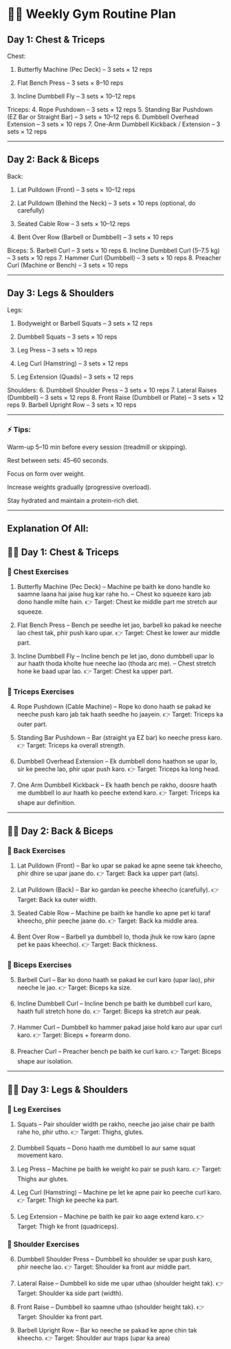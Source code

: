 # 🏋️‍♂️ Weekly Gym Routine Plan

## Day 1: Chest & Triceps

Chest:

1. Butterfly Machine (Pec Deck) – 3 sets × 12 reps


2. Flat Bench Press – 3 sets × 8–10 reps


3. Incline Dumbbell Fly – 3 sets × 10–12 reps



Triceps: 
4. Rope Pushdown – 3 sets × 12 reps
5. Standing Bar Pushdown (EZ Bar or Straight Bar) – 3 sets × 10–12 reps
6. Dumbbell Overhead Extension – 3 sets × 10 reps
7. One-Arm Dumbbell Kickback / Extension – 3 sets × 12 reps


---

## Day 2: Back & Biceps

Back:

1. Lat Pulldown (Front) – 3 sets × 10–12 reps


2. Lat Pulldown (Behind the Neck) – 3 sets × 10 reps (optional, do carefully)


3. Seated Cable Row – 3 sets × 10–12 reps


4. Bent Over Row (Barbell or Dumbbell) – 3 sets × 10 reps



Biceps: 
5. Barbell Curl – 3 sets × 10 reps
6. Incline Dumbbell Curl (5–7.5 kg) – 3 sets × 10 reps
7. Hammer Curl (Dumbbell) – 3 sets × 10 reps
8. Preacher Curl (Machine or Bench) – 3 sets × 10 reps


---

## Day 3: Legs & Shoulders

Legs:

1. Bodyweight or Barbell Squats – 3 sets × 12 reps


2. Dumbbell Squats – 3 sets × 10 reps


3. Leg Press – 3 sets × 10 reps


4. Leg Curl (Hamstring) – 3 sets × 12 reps


5. Leg Extension (Quads) – 3 sets × 12 reps



Shoulders: 
6. Dumbbell Shoulder Press – 3 sets × 10 reps
7. Lateral Raises (Dumbbell) – 3 sets × 12 reps
8. Front Raise (Dumbbell or Plate) – 3 sets × 12 reps
9. Barbell Upright Row – 3 sets × 10 reps

---

### ⚡ Tips:

Warm-up 5–10 min before every session (treadmill or skipping).

Rest between sets: 45–60 seconds.

Focus on form over weight.

Increase weights gradually (progressive overload).

Stay hydrated and maintain a protein-rich diet.


---

## Explanation Of All:

## 🏋️‍♂️ Day 1: Chest & Triceps

### 🧠 Chest Exercises

1. Butterfly Machine (Pec Deck)
– Machine pe baith ke dono handle ko saamne laana hai jaise hug kar rahe ho.
– Chest ko squeeze karo jab dono handle milte hain.
👉 Target: Chest ke middle part me stretch aur squeeze.


2. Flat Bench Press
– Bench pe seedhe let jao, barbell ko pakad ke neeche lao chest tak, phir push karo upar.
👉 Target: Chest ke lower aur middle part.


3. Incline Dumbbell Fly
– Incline bench pe let jao, dono dumbbell upar lo aur haath thoda kholte hue neeche lao (thoda arc me).
– Chest stretch hone ke baad upar lao.
👉 Target: Chest ka upper part.


### 💪 Triceps Exercises

4. Rope Pushdown (Cable Machine)
– Rope ko dono haath se pakad ke neeche push karo jab tak haath seedhe ho jaayein.
👉 Target: Triceps ka outer part.


5. Standing Bar Pushdown
– Bar (straight ya EZ bar) ko neeche press karo.
👉 Target: Triceps ka overall strength.


6. Dumbbell Overhead Extension
– Ek dumbbell dono haathon se upar lo, sir ke peeche lao, phir upar push karo.
👉 Target: Triceps ka long head.


7. One Arm Dumbbell Kickback
– Ek haath bench pe rakho, doosre haath me dumbbell lo aur haath ko peeche extend karo.
👉 Target: Triceps ka shape aur definition.




---

## 🏋️‍♂️ Day 2: Back & Biceps

### 🧠 Back Exercises

1. Lat Pulldown (Front)
– Bar ko upar se pakad ke apne seene tak kheecho, phir dhire se upar jaane do.
👉 Target: Back ka upper part (lats).


2. Lat Pulldown (Back)
– Bar ko gardan ke peeche kheecho (carefully).
👉 Target: Back ka outer width.


3. Seated Cable Row
– Machine pe baith ke handle ko apne pet ki taraf kheecho, phir peeche jaane do.
👉 Target: Back ka middle area.


4. Bent Over Row
– Barbell ya dumbbell lo, thoda jhuk ke row karo (apne pet ke paas kheecho).
👉 Target: Back thickness.



### 💪 Biceps Exercises

5. Barbell Curl
– Bar ko dono haath se pakad ke curl karo (upar lao), phir neeche le jao.
👉 Target: Biceps ka size.


6. Incline Dumbbell Curl
– Incline bench pe baith ke dumbbell curl karo, haath full stretch hone do.
👉 Target: Biceps ka stretch aur peak.


7. Hammer Curl
– Dumbbell ko hammer pakad jaise hold karo aur upar curl karo.
👉 Target: Biceps + forearm dono.


8. Preacher Curl
– Preacher bench pe baith ke curl karo.
👉 Target: Biceps shape aur isolation.




---

## 🏋️‍♂️ Day 3: Legs & Shoulders

### 🦵 Leg Exercises

1. Squats
– Pair shoulder width pe rakho, neeche jao jaise chair pe baith rahe ho, phir utho.
👉 Target: Thighs, glutes.


2. Dumbbell Squats
– Dono haath me dumbbell lo aur same squat movement karo.


3. Leg Press
– Machine pe baith ke weight ko pair se push karo.
👉 Target: Thighs aur glutes.


4. Leg Curl (Hamstring)
– Machine pe let ke apne pair ko peeche curl karo.
👉 Target: Thigh ke peeche ka part.


5. Leg Extension
– Machine pe baith ke pair ko aage extend karo.
👉 Target: Thigh ke front (quadriceps).



### 🦾 Shoulder Exercises

6. Dumbbell Shoulder Press
– Dumbbell ko shoulder se upar push karo, phir neeche lao.
👉 Target: Shoulder ka front aur middle part.


7. Lateral Raise
– Dumbbell ko side me upar uthao (shoulder height tak).
👉 Target: Shoulder ka side part (width).


8. Front Raise
– Dumbbell ko saamne uthao (shoulder height tak).
👉 Target: Shoulder ka front part.


9. Barbell Upright Row
– Bar ko neeche se pakad ke apne chin tak kheecho.
👉 Target: Shoulder aur traps (upar ka area)
